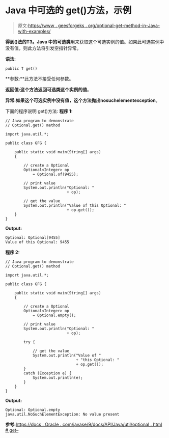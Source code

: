 # Java 中可选的 get()方法，示例

> 原文:[https://www . geesforgeks . org/optional-get-method-in-Java-with-examples/](https://www.geeksforgeeks.org/optional-get-method-in-java-with-examples/)

**得到()**法的**T3。Java 中的可选类**用来获取这个可选实例的值。如果此可选实例中没有值，则此方法将引发空指针异常。

**语法:**

```
public T get()

```

**参数:**此方法不接受任何参数。

**返回值:**这个方法返回可选类这个实例的**值**。

**异常:**如果这个可选实例中没有值，这个方法抛出**nosuchelementexception**。

下面的程序说明 get()方法:
**程序 1:**

```
// Java program to demonstrate
// Optional.get() method

import java.util.*;

public class GFG {

    public static void main(String[] args)
    {

        // create a Optional
        Optional<Integer> op
            = Optional.of(9455);

        // print value
        System.out.println("Optional: "
                           + op);

        // get the value
        System.out.println("Value of this Optional: "
                           + op.get());
    }
}
```

**Output:**

```
Optional: Optional[9455]
Value of this Optional: 9455

```

**程序 2:**

```
// Java program to demonstrate
// Optional.get() method

import java.util.*;

public class GFG {

    public static void main(String[] args)
    {

        // create a Optional
        Optional<Integer> op
            = Optional.empty();

        // print value
        System.out.println("Optional: "
                           + op);

        try {

            // get the value
            System.out.println("Value of "
                               + "this Optional: "
                               + op.get());
        }
        catch (Exception e) {
            System.out.println(e);
        }
    }
}
```

**Output:**

```
Optional: Optional.empty
java.util.NoSuchElementException: No value present

```

**参考:**[https://docs . Oracle . com/javase/9/docs/API/Java/util/optional . html # get–](https://docs.oracle.com/javase/9/docs/api/java/util/Optional.html#get--)